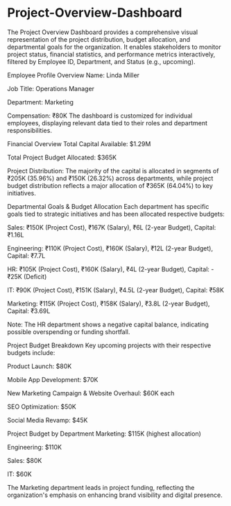 # Project-Overview-Dashboard

The Project Overview Dashboard provides a comprehensive visual representation of the project distribution, budget allocation, and departmental goals for the organization. It enables stakeholders to monitor project status, financial statistics, and performance metrics interactively, filtered by Employee ID, Department, and Status (e.g., upcoming).

Employee Profile Overview
Name: Linda Miller

Job Title: Operations Manager

Department: Marketing

Compensation: ₹80K
The dashboard is customized for individual employees, displaying relevant data tied to their roles and department responsibilities.

Financial Overview
Total Capital Available: $1.29M

Total Project Budget Allocated: $365K

Project Distribution: The majority of the capital is allocated in segments of ₹205K (35.96%) and ₹150K (26.32%) across departments, while project budget distribution reflects a major allocation of ₹365K (64.04%) to key initiatives.

Departmental Goals & Budget Allocation
Each department has specific goals tied to strategic initiatives and has been allocated respective budgets:

Sales: ₹150K (Project Cost), ₹167K (Salary), ₹6L (2-year Budget), Capital: ₹1.16L

Engineering: ₹110K (Project Cost), ₹160K (Salary), ₹12L (2-year Budget), Capital: ₹7.7L

HR: ₹105K (Project Cost), ₹160K (Salary), ₹4L (2-year Budget), Capital: -₹25K (Deficit)

IT: ₹90K (Project Cost), ₹151K (Salary), ₹4.5L (2-year Budget), Capital: ₹58K

Marketing: ₹115K (Project Cost), ₹158K (Salary), ₹3.8L (2-year Budget), Capital: ₹3.69L

Note: The HR department shows a negative capital balance, indicating possible overspending or funding shortfall.

Project Budget Breakdown
Key upcoming projects with their respective budgets include:

Product Launch: $80K

Mobile App Development: $70K

New Marketing Campaign & Website Overhaul: $60K each

SEO Optimization: $50K

Social Media Revamp: $45K

Project Budget by Department
Marketing: $115K (highest allocation)

Engineering: $110K

Sales: $80K

IT: $60K

The Marketing department leads in project funding, reflecting the organization's emphasis on enhancing brand visibility and digital presence.

